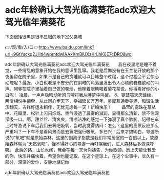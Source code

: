 # adc年龄确认大驾光临满葵花adc欢迎大驾光临年满葵花
下面很矮很黑是很不显眼的地下室父亲城

👉/观/看/入/口👉http://www.baidu.com/link?url=9GtYscxq2JHtl4wpmtdwIAAxXmBlUXzKrLhK6E7cDRO&wd

adc年龄确认大驾光临满葵花adc欢迎大驾光临年满葵花　　我在夜里老是睡不着觉，一些纷乱的意象开始在我的意识里乱窜。我老是后悔没有在玉兰花开放的那个夜里留在院子里，如果不是自己的贪睡就可以目睹整个过程，这个过程会不会惊心动魄呢？最近，小白也老是不安分的在阴暗的角落里发出令人心烦的蠢蠢欲动的叫声。阿爹在院子里抽着自己做的卷烟，他眯着眼睛喝着菊花茶说，你得看好你的小白呢！
凌晨，一声声隐晦动听的鸟啼将我从睡梦中叫醒。
	8、锣鼓喧天庆佳缘，两情相悦手相牵，从此同心步天下，幸福延长万万年。灵犀互通奏美满，和谐生活乐翻天，吉祥好运永相伴，无忧无虑每一天！新婚快乐！
　　晶莹的露珠在草丛中、花瓣里、松针上闪闪烁烁，空气浸透了晨雾的滋润，显得那么清新，禁不住深深吸一口。啊，甜丝丝、清爽爽，清凉洁净的感觉一下弥漫了真个肺腑。记得在车上时导游说下车后我们去氧吧吸氧，当时我觉得纳闷：怎么？这里的高原反应那么严重吗？一下车不是看风景而是去氧吧强行吸氧，多扫兴！后来才搞明白，导游所说的“氧吧”就是原始森林，这里的副离子指数是我们平常居室的一百倍以上，故原始森林喻为“天然氧吧”，怪不得好心的导游一再叮嘱我们，进入森林后多做深呼吸。
此后的路，山长水阔，我会在每一天为你祷告，为你歌颂。愿上天能让我爱的你，快乐并痛快着。希望你也能记取，在这个星球上，在这个尘事中，长久有一部分，深深的爱你，安静地惦记你

adc年龄确认大驾光临满葵花adc欢迎大驾光临年满葵花
